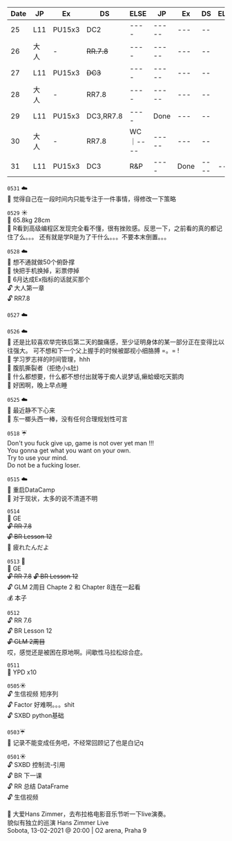 | Date        |   JP           | Ex  |DS|ELSE|JP | Ex  |DS|ELSE|
| ------------- |-------------|-----|---|--|----|-----|---|--|
| 25      | L11      | PU15x3 |DC2|----|-----|---|--|
| 26      | 大人      |  -     |~~RR.7.8~~|----|-----|---|--|
| 27      | L11      |  PU15x3 |~~DC3~~|----|-----|---|--|
| 28      | 大人      | -       |RR7.8|----|-----|---|--|
| 29      | L11      |  PU15x3 |DC3,RR7.8|----|Done|---|--|
| 30      | 大人      |  - |RR7.8|WC｜----|-----|---|--|
| 31      | L11      |  PU15x3 |DC3|R&P|----|Done|----|--|

``0531`` :cloud:  
:memo: 觉得自己在一段时间内只能专注于一件事情，得修改一下策略  



``0529`` :sunny:  
:memo: 65.8kg 28cm  
:memo: R看到高级编程区发现完全看不懂，很有挫败感。反思一下，之前看的真的都记住了么。。。
还有就是学R是为了干什么。。。不要本末倒置。。。


``0528`` :cloud:   
:memo: 想不通就做50个俯卧撑    
:memo: 快把手机换掉，彩票停掉   
:gift: 6月达成Ex指标的话就买那个  
:unlock: 大人第一章   
:unlock: RR7.8   


``0527`` :cloud:  

``0526`` :cloud:   
:memo: 还是比较喜欢举完铁后第二天的酸痛感，至少证明身体的某一部分正在变得比以往强大。
可不想和下一个父上握手的时候被鄙视小细胳膊 =。= !    
:memo: 学习罗志祥的时间管理，hhh  
:memo: 腹肌撕裂者（拒绝小s肚)  
:memo: 什么都想要，什么都不想付出就等于痴人说梦话,癞蛤蟆吃天鹅肉  
:memo: 好困啊，晚上早点睡   






``0525`` :cloud:  
 :memo: 最近静不下心来  
 :memo: 东一榔头西一棒，没有任何合理规划性可言  
 



``0518`` :umbrella:    
Don't you fuck give up, game is not over yet man !!!     
You gonna get what you want on your own.     
Try to use your mind.      
Do not be a fucking loser.    


``0515`` :cloud:   
 :memo: 重启DataCamp    
 :memo: 对于现状，太多的说不清道不明  

``0514``  
:microscope: GE  
~~:unlock: RR 7.8~~   
~~:unlock: BR Lesson 12~~     
:memo: 疲れたんだよ   


``0513`` :birthday:  
:microscope: GE  
~~:unlock: RR 7.8~~ 
~~:unlock: BR Lesson 12~~  
:unlock: GLM 2周目 Chapte 2 和 Chapter 8连在一起看  
:moneybag: 本子  


``0512``     
:unlock: RR 7.6     
:unlock: BR Lesson 12      
~~:unlock: GLM 2周目~~    
哎，感觉还是被困在原地啊。间歇性马拉松综合症。   


``0511``    
:microscope: YPD  x10    




``0505``:sunny:   
:unlock: 生信视频 短序列  
:unlock: Factor    好难啊。。。shit  
:unlock: SXBD python基础   



``0503``:umbrella:   
:memo: 记录不能变成任务吧，不经常回顾记了也是白记q  


``0501``:sunny:  
:unlock: SXBD 控制流-引用  
:unlock: BR 下一课  
:unlock: RR 总结 DataFrame  
:unlock: 生信视频  

:memo: 大爱Hans Zimmer，去布拉格电影音乐节听一下live演奏。  
貌似有独立的巡演
 Hans Zimmer Live  
Sobota, 13-02-2021 @ 20:00 | O2 arena, Praha 9  


